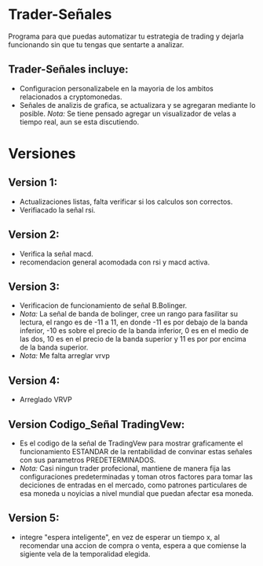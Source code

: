 # Trader-Señales
Programa para que puedas automatizar tu estrategia de trading y dejarla funcionando sin que tu tengas que sentarte a analizar. 
## Trader-Señales incluye:
* Configuracion personalizabele en la mayoria de los ambitos relacionados a cryptomonedas.
* Señales de analizis de grafica, se actualizara y se agregaran mediante lo posible.
  *Nota:* Se tiene pensado agregar un visualizador de velas a tiempo real, aun se esta discutiendo.
# Versiones
## Version 1: 
* Actualizaciones listas, falta verificar si los calculos son correctos.
* Verifiacado la señal rsi.
## Version 2: 
* Verifica la señal macd.
* recomendacion general acomodada con rsi y macd activa.
## Version 3:
* Verificacion de funcionamiento de señal B.Bolinger.
* *Nota:* La señal de banda de bolinger, cree un rango para fasilitar su lectura, el rango es de -11 a 11, en donde -11 es por debajo de la banda inferior, -10 es sobre el precio de la banda inferior, 0 es en el medio de las dos, 10 es en el precio de la banda superior y 11 es por por encima de la banda superior.
* *Nota:* Me falta arreglar vrvp  
## Version 4:
* Arreglado VRVP
## Version Codigo_Señal TradingVew:
* Es el codigo de la señal de TradingVew para mostrar graficamente el funcionamiento ESTANDAR de la rentabilidad de convinar estas señales con sus parametros PREDETERMINADOS.
* *Nota:* Casi ningun trader profecional, mantiene de manera fija las configuraciones predeterminadas y toman otros factores para tomar las deciciones de entradas en el mercado, como patrones particulares de esa moneda u noyicias a nivel mundial que puedan afectar esa moneda.
## Version 5:
* integre "espera inteligente", en vez de esperar un tiempo x, al recomendar una accion de compra o venta, espera a que comiense la sigiente vela de la temporalidad elegida.
